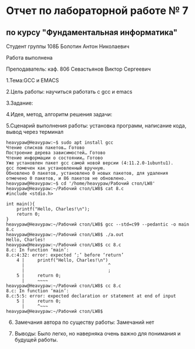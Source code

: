 # Отчет по лабораторной работе № 7
## по курсу "Фундаментальная информатика"

Студент группы 108Б Болотин Антон Николаевич

Работа выполнена

Преподаватель: каф. 806 Севастьянов Виктор Сергеевич

1.Тема:GCC и EMACS

2.Цель работы: научиться работать с gcc и emacs

З.3адание:

4.Идея, метод, алгоритм решения задачи: 


5.Сценарий выполнения работы: установка программ, написание кода, вывод через терминал



```
heavypaw@Heavypaw:~$ sudo apt install gcc
Чтение списков пакетов… Готово
Построение дерева зависимостей… Готово
Чтение информации о состоянии… Готово         
Уже установлен пакет gcc самой новой версии (4:11.2.0-1ubuntu1).
gcc помечен как установленный вручную.
Обновлено 0 пакетов, установлено 0 новых пакетов, для удаления отмечено 0 пакетов, и 86 пакетов не обновлено.
heavypaw@Heavypaw:~$ cd '/home/heavypaw/Рабочий стол/LW8'
heavypaw@Heavypaw:~/Рабочий стол/LW8$ cat 8.c
#include <stdio.h>

int main(){
    printf("Hello, Charles!\n");
    return 0;
}
heavypaw@Heavypaw:~/Рабочий стол/LW8$ gcc --std=c99 --pedantic -o main 8.c
heavypaw@Heavypaw:~/Рабочий стол/LW8$ ./a.out
Hello, Charles!
heavypaw@Heavypaw:~/Рабочий стол/LW8$ cc 8.c
8.c: In function ‘main’:
8.c:4:32: error: expected ‘;’ before ‘return’
    4 |     printf("Hello, Charles!\n")
      |                                ^
      |                                ;
    5 |     return 0;
      |     ~~~~                      
heavypaw@Heavypaw:~/Рабочий стол/LW8$ cc 8.c
8.c: In function ‘main’:
8.c:5:5: error: expected declaration or statement at end of input
    5 |     return 0;
      |     ^~~~
heavypaw@Heavypaw:~/Рабочий стол/LW8$
```

6. Замечания автора по существу работы: 
Замечаний нет

7. Выводы:
Было легко, но наверняка очень важно для понимания и будущей работы.
 
